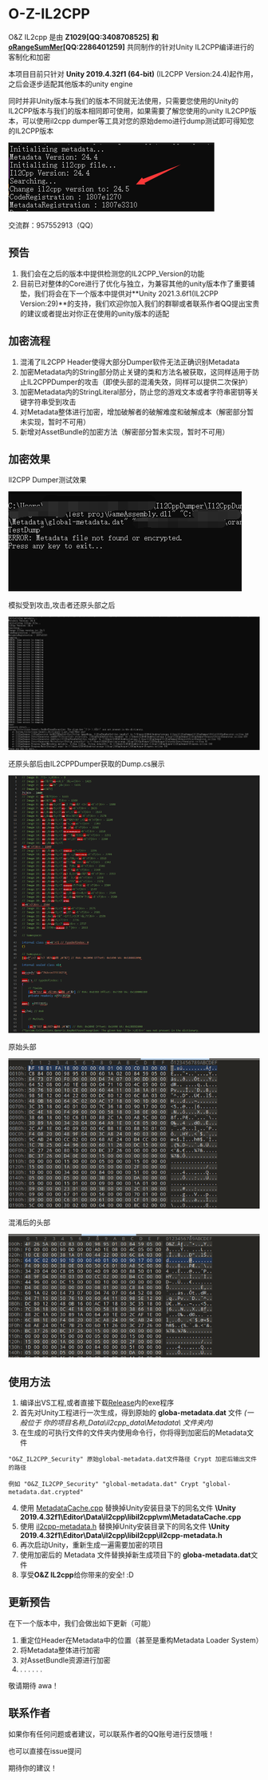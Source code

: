 # O-Z-IL2CPP
O&Z IL2cpp 是由 **Z1029[QQ:3408708525]** **和[oRangeSumMer](https://space.bilibili.com/79045701)[QQ:2286401259]** 共同制作的针对Unity IL2CPP编译进行的客制化和加密

本项目目前只针对 **Unity 2019.4.32f1 (64-bit)** (IL2CPP Version:24.4)起作用，之后会逐步适配其他版本的unity engine

同时并非Unity版本与我们的版本不同就无法使用，只需要您使用的Unity的IL2CPP版本与我们的版本相同即可使用，如果需要了解您使用的unity IL2CPP版本，可以使用il2cpp dumper等工具对您的原始demo进行dump测试即可得知您的IL2CPP版本


![Version](Asset/il2cpp_Ver.png "IL2CPP版本")

交流群：957552913（QQ）
## 预告
1. 我们会在之后的版本中提供检测您的IL2CPP_Version的功能
2. 目前已对整体的Core进行了优化与独立，为兼容其他的unity版本作了重要铺垫，我们将会在下一个版本中提供对**Unity 2021.3.6f1(IL2CPP Version:29)**的支持，我们欢迎你加入我们的群聊或者联系作者QQ提出宝贵的建议或者提出对你正在使用的unity版本的适配

## 加密流程
1. 混淆了IL2CPP Header使得大部分Dumper软件无法正确识别Metadata
2. 加密Metadata内的String部分防止关键的类和方法名被获取，这同样适用于防止IL2CPPDumper的攻击（即使头部的混淆失效，同样可以提供二次保护）
3. 加密Metadata内的StringLiteral部分，防止您的游戏文本或者字符串密钥等关键字符串受到攻击
4. 对Metadata整体进行加密，增加破解者的破解难度和破解成本（解密部分暂未实现，暂时不可用）
5. 新增对AssetBundle的加密方法（解密部分暂未实现，暂时不可用）

## 加密效果
Il2CPP Dumper测试效果

![IL2CPPTest](Asset/il2cppdumpertest2.png "IL2CPPDumper测试")

模拟受到攻击,攻击者还原头部之后

![IL2CPPTest](Asset/il2cppdumpertest.png "IL2CPPDumper测试")

还原头部后由IL2CPPDumper获取的Dump.cs展示

![dump.cs](Asset/dump.cs.png "dump.cs")

原始头部

![OriginHeader](Asset/Header.png "Origin Header")

混淆后的头部

![O_Header](Asset/O_Header.png "After Crypted Header")

## 使用方法
1. 编译出VS工程,或者直接下载[Release](https://github.com/Z1029-oRangeSumMer/O-Z-IL2CPP/releases)内的exe程序
2. 首先对Unity工程进行一次生成，得到原始的 **globa-metadata.dat** 文件 *(一般位于 你的项目名称_Data\il2cpp_data\Metadata\ 文件夹内)*
3. 在生成的可执行文件的文件夹内使用命令行，你将得到加密后的Metadata文件

~~~
"O&Z_IL2CPP_Security" 原始global-metadata.dat文件路径 Crypt 加密后输出文件的路径

例如 "O&Z_IL2CPP_Security" "global-metadata.dat" Crypt "global-metadata.dat.crypted"
~~~
4. 使用 [MetadataCache.cpp](https://raw.githubusercontent.com/Z1029-oRangeSumMer/O-Z-IL2CPP/main/Unity%20il2cpp%20code/Unity%202019.4.32f1%20(64-bit)/MetadataCache.cpp) 替换掉Unity安装目录下的同名文件 **\Unity 2019.4.32f1\Editor\Data\il2cpp\libil2cpp\vm\MetadataCache.cpp**
5. 使用 [il2cpp-metadata.h](https://raw.githubusercontent.com/Z1029-oRangeSumMer/O-Z-IL2CPP/main/Unity%20il2cpp%20code/Unity%202019.4.32f1%20(64-bit)/il2cpp-metadata.h) 替换掉Unity安装目录下的同名文件 **\Unity 2019.4.32f1\Editor\Data\il2cpp\libil2cpp\il2cpp-metadata.h**
6. 再次启动Unity，重新生成一遍需要加密的项目
7. 使用加密后的 Metadata 文件替换掉新生成项目下的 **globa-metadata.dat**文件
8. 享受**O&Z IL2cpp**给你带来的安全! :D

## 更新预告
在下一个版本中，我们会做出如下更新（可能）
1. 重定位Header在Metadata中的位置（甚至是重构Metadata Loader System）
2. 将Metadata整体进行加密
3. 对AssetBundle资源进行加密
4. . . . . . .

敬请期待 awa！

## 联系作者
如果你有任何问题或者建议，可以联系作者的QQ账号进行反馈哦！

也可以直接在issue提问

期待你的建议！
